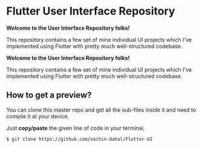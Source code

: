 # Flutter User Interface Repository
 
**Welcome to the User Interface Repository folks!**  
  
 This repository contains a few set of mine individual UI projects which I've implemented using Flutter with pretty much well-structured codebase.  
   
**Welcome to the User Interface Repository folks!**
   
 This repository contains a few set of mine individual UI projects which I've implemented using Flutter with pretty much well-structured codebase.
 
 ## How to get a preview?
 
 You can clone this master repo and get all the sub-files inside it and need to compile it at your device.
   
 Just **copy/paste** the given line of code in your terminal,
 ```
 $ git clone https://github.com/sachin-dahal/Flutter-UI
 ```
